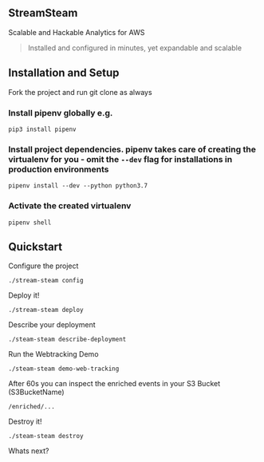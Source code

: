 StreamSteam
-----------

Scalable and Hackable Analytics for AWS

> Installed and configured in minutes, yet expandable and scalable  

## Installation and Setup

Fork the project and run git clone as always

### Install pipenv globally e.g.

    pip3 install pipenv

### Install project dependencies. pipenv takes care of creating the virtualenv for you - omit the `--dev` flag for installations in production environments    
    
    pipenv install --dev --python python3.7
    
### Activate the created virtualenv

    pipenv shell

## Quickstart

Configure the project

    ./stream-steam config
    
Deploy it!

    ./stream-steam deploy
    
Describe your deployment

    ./steam-steam describe-deployment
    
Run the Webtracking Demo

    ./steam-steam demo-web-tracking
    
After 60s you can inspect the enriched events in your S3 Bucket (S3BucketName)

    /enriched/...
    
Destroy it!

    ./steam-steam destroy
    
Whats next?
